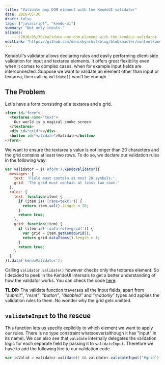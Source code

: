 ```yaml
---
title: "Validate any DOM element with the KendoUI validator"
date: 2016-05-30
draft: false
tags: ["javascript", "kendo-ui"]
summary: "Not only inputs."
aliases:
    - /2016/05/30/validate-any-dom-element-with-the-kendoui-validator
editLink: "https://github.com/deniskyashif/blog/blob/master/content/posts/2016-05-30-validate-any-dom-element-kendoui.md"
---
```


KendoUI's validator allows declaring rules and easily performing client-side validation for input and textarea elements. It offers great flexibility even when it comes to complex cases, when for example input fields are interconnected. Suppose we want to validate an element other than input or textarea, then calling ```validate()``` won't be enough.  

## The Problem

Let's have a form consisting of a textarea and a grid.

```html
<form id="form">
  <textarea name="text">
    Our world is a magical smoke screen
  </textarea>
  <div id="grid"></div>
  <button id="validate">Validate</button>
</form>
```
  
We want to ensure the textarea's value is not longer than 20 characters and the grid contains at least two rows. To do so, we declare our validation rules in the following way:  

```javascript
var validator = $('#form').kendoValidator({
  messages: {
    text: 'Field must contain at most 20 symbols.',
    grid: 'The grid must contain at least two rows.'
  },
  rules: {
    text: function(item) { 
      if (item.is('[name=text]')) {
        return item.val().length < 20;
      }
      return true;
    },
    grid: function(item) {
      if (item.is('[data-role=grid]')) {
        var grid = item.getKendoGrid();
        return grid.dataItems().length > 1;
      }
      return true;
    }
  }
}).data('kendoValidator');
```

Calling ```validator.validate()``` however checks only the textarea element. So I decided to peek in the KendoUI internals to get a better understanding of how the validator works. You can check the code [here](https://github.com/telerik/kendo-ui-core/blob/25e8c5c5ccd176268e8ec9b2dad3722642898970/src/kendo.validator.js#L279).
  
**TL;DR:** The validate function traverses all the input fields, apart from _"submit"_, _"reset"_, _"button"_, _"disabled"_ and _"readonly"_ types and applies the validation rules to them. No wonder why the grid gets omitted.

## ```validateInput``` to the rescue

This function lets us specify explicitly to which element we want to apply our rules. There is no type constraint whatsoever(although it has "input" in its name). We can also see that ```validate``` internally delegates the validation logic for each separate field by passing it to ```validateInput```. Therefore we have to add the following line to our validation code.

```javascript
var isValid = validator.validate() && validator.validateInput('#grid');
```
